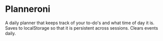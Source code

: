 # Planneroni

A daily planner that keeps track of your to-do's and what time of day it is. Saves to localStorage so that it is persistent across sessions. Clears events daily.

